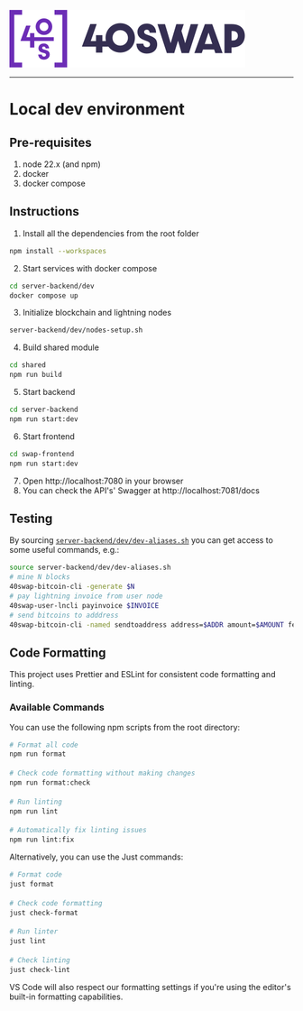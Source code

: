 ![40swap logo](./swap-frontend/src/assets/brand.svg)

---

# Local dev environment

## Pre-requisites

1. node 22.x (and npm)
2. docker
3. docker compose

## Instructions

1. Install all the dependencies from the root folder

```bash
npm install --workspaces
```

2. Start services with docker compose

```bash
cd server-backend/dev
docker compose up
```

3. Initialize blockchain and lightning nodes

```bash
server-backend/dev/nodes-setup.sh
```

4. Build shared module

```bash
cd shared
npm run build
```

5. Start backend

```bash
cd server-backend
npm run start:dev
```

6. Start frontend

```bash
cd swap-frontend
npm run start:dev
```

7. Open http://localhost:7080 in your browser
8. You can check the API's' Swagger at http://localhost:7081/docs

## Testing

By sourcing [`server-backend/dev/dev-aliases.sh`](server-backend/dev/dev-aliases.sh) you can get access to some useful commands, e.g.:

```bash
source server-backend/dev/dev-aliases.sh
# mine N blocks
40swap-bitcoin-cli -generate $N
# pay lightning invoice from user node
40swap-user-lncli payinvoice $INVOICE
# send bitcoins to adddress
40swap-bitcoin-cli -named sendtoaddress address=$ADDR amount=$AMOUNT fee_rate=25
```

## Code Formatting

This project uses Prettier and ESLint for consistent code formatting and linting.

### Available Commands

You can use the following npm scripts from the root directory:

```bash
# Format all code
npm run format

# Check code formatting without making changes
npm run format:check

# Run linting
npm run lint

# Automatically fix linting issues
npm run lint:fix
```

Alternatively, you can use the Just commands:

```bash
# Format code
just format

# Check code formatting
just check-format

# Run linter
just lint

# Check linting
just check-lint
```

VS Code will also respect our formatting settings if you're using the editor's built-in formatting capabilities.
